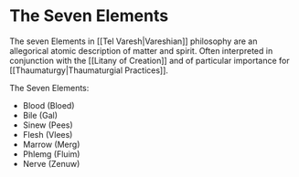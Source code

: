 # The Seven Elements
The seven Elements in [[Tel Varesh|Vareshian]] philosophy are an allegorical atomic description of matter and spirit.  Often interpreted in conjunction with the [[Litany of Creation]] and of particular importance for [[Thaumaturgy|Thaumaturgial Practices]].

The Seven Elements:
- Blood (Bloed)
- Bile (Gal)
- Sinew (Pees)
- Flesh (Vlees)
- Marrow (Merg)
- Phlemg (Fluim)
- Nerve (Zenuw)
